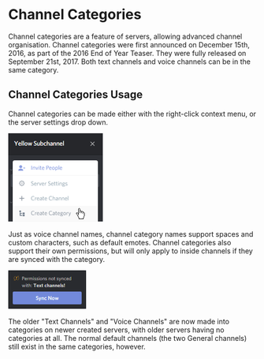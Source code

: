 <!-- TITLE: Channel Categories -->
<!-- SUBTITLE: A summary of channel categories. -->

# Channel Categories
Channel categories are a feature of servers, allowing advanced channel organisation. Channel categories were first announced on December 15th, 2016, as part of the 2016 End of Year Teaser. They were fully released on September 21st, 2017. Both text channels and voice channels can be in the same category.

## Channel Categories Usage
Channel categories can be made either with the right-click context menu, or the server settings drop down.  

![Server settings drop down with categories](/uploads/qg-3-hnlj.png "Server settings drop down with categories")

Just as voice channel names, channel category names support spaces and custom characters, such as default emotes. Channel categories also support their own permissions, but will only apply to inside channels if they are synced with the category. 

![Sync alert](/uploads/a-8-wppaq.png "Sync alert")

The older "Text Channels" and "Voice Channels" are now made into categories on newer created servers, with older servers having no categories at all. The normal default channels (the two General channels) still exist in the same categories, however. 



